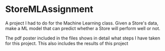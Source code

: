 # StoreMLAssignment
A project I had to do for the Machine Learning class. Given a Store's data, make a ML model that can predict whether a Store will perform well or not.

The pdf poster included in the files shows in detail what steps I have taken for this project. This also includes the results of this project

